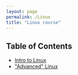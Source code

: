 ```yaml
---
layout: page
permalink: /Linux
title: "Linux course"
---
```

## Table of Contents
- [Intro to Linux](Intro)  
- ["Advanced" Linux](Advance)